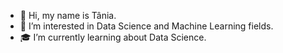 - 👋 Hi, my name is Tânia.
- 👀 I’m interested in Data Science and Machine Learning fields.
- :mortar_board: I’m currently learning about Data Science.

<!---
tmaferreira/tmaferreira is a ✨ special ✨ repository because its `README.md` (this file) appears on your GitHub profile.
You can click the Preview link to take a look at your changes.
--->
